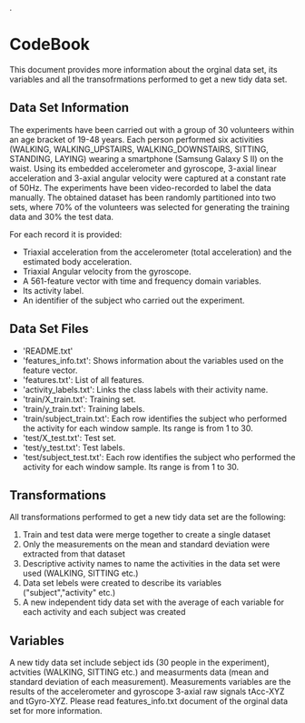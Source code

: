 .
# CodeBook

This document provides more information about the orginal data set, its variables and all the transofrmations performed to get a new tidy data set.

## Data Set Information

The experiments have been carried out with a group of 30 volunteers within an age bracket of 19-48 years. Each person performed six activities (WALKING, WALKING_UPSTAIRS, WALKING_DOWNSTAIRS, SITTING, STANDING, LAYING) wearing a smartphone (Samsung Galaxy S II) on the waist. Using its embedded accelerometer and gyroscope, 3-axial linear acceleration and 3-axial angular velocity were captured at a constant rate of 50Hz. The experiments have been video-recorded to label the data manually. The obtained dataset has been randomly partitioned into two sets, where 70% of the volunteers was selected for generating the training data and 30% the test data. 

For each record it is provided:

* Triaxial acceleration from the accelerometer (total acceleration) and the estimated body acceleration. 
* Triaxial Angular velocity from the gyroscope.  
* A 561-feature vector with time and frequency domain variables.  
* Its activity label.  
* An identifier of the subject who carried out the experiment. 

## Data Set Files

* 'README.txt'
* 'features_info.txt': Shows information about the variables used on the feature vector.
* 'features.txt': List of all features.
* 'activity_labels.txt': Links the class labels with their activity name.
* 'train/X_train.txt': Training set.
* 'train/y_train.txt': Training labels.
* 'train/subject_train.txt': Each row identifies the subject who performed the activity for each window sample. Its range is from 1 to 30. 
* 'test/X_test.txt': Test set.
* 'test/y_test.txt': Test labels.
* 'test/subject_test.txt': Each row identifies the subject who performed the activity for each window sample. Its range is from 1 to 30. 
 
## Transformations

All transformations performed to get a new tidy data set are the following:

<ol>
<li>Train and test data were merge together to create a single dataset</li>
<li>Only the measurements on the mean and standard deviation were extracted from that dataset</li>
<li>Descriptive activity names to name the activities in the data set were used (WALKING, SITTING etc.) </li>
<li>Data set lebels were created to describe its variables ("subject","activity" etc.)  </li>
<li>A new independent tidy data set with the average of each variable for each activity and each subject was created  </li>
</ol>

## Variables

A new tidy data set include sebject ids (30 people in the experiment), actvities (WALKING, SITTING etc.) and measurments data (mean and standard deviation of each measurement). Measurements variables are the results of the accelerometer and gyroscope 3-axial raw signals tAcc-XYZ and tGyro-XYZ. Please read features_info.txt document of the orginal data set for more information.






